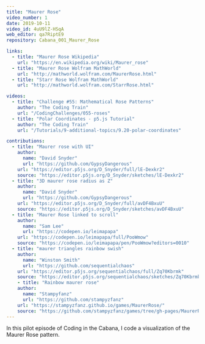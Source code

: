 ```yaml
---
title: "Maurer Rose"
video_number: 1
date: 2019-10-11
video_id: 4uU9lZ-HSqA
web_editor: qa7RiptE9
repository: Cabana_001_Maurer_Rose

links:
  - title: "Maurer Rose Wikipedia"
    url: "https://en.wikipedia.org/wiki/Maurer_rose"
  - title: "Maurer Rose Wolfram MathWorld"
    url: "http://mathworld.wolfram.com/MaurerRose.html"
  - title: "Starr Rose Wolfram MathWorld"
    url: "http://mathworld.wolfram.com/StarrRose.html"

videos:
  - title: "Challenge #55: Mathematical Rose Patterns"
    author: "The Coding Train"
    url: "/CodingChallenges/055-roses"
  - title: "Polar Coordinates - p5.js Tutorial"
    author: "The Coding Train"
    url: "/Tutorials/9-additional-topics/9.20-polar-coordinates"

contributions:
  - title: "Maurer rose with UI"
    author:
      name: "David Snyder"
      url: "https://github.com/GypsyDangerous"
    url: "https://editor.p5js.org/D_Snyder/full/lE-Dexkr2"
    source: "https://editor.p5js.org/D_Snyder/sketches/lE-Dexkr2"
  - title: "3D maurer rose radius as Z"
    author:
      name: "David Snyder"
      url: "https://github.com/GypsyDangerous"
    url: "https://editor.p5js.org/D_Snyder/full/avDF4BxuU"
    source: "https://editor.p5js.org/D_Snyder/sketches/avDF4BxuU"
  - title: "Maurer Rose linked to scroll"
    author:
      name: "Sam Lee"
      url: "https://codepen.io/leimapapa"
    url: "https://codepen.io/leimapapa/full/PooWmow"
    source: "https://codepen.io/leimapapa/pen/PooWmow?editors=0010"
  - title: "maurer triangles rainbow swish"
    author:
      name: "Winston Smith"
      url: "https://github.com/sequentialchaos"
    url: "https://editor.p5js.org/sequentialchaos/full/Zq70Kbrmk"
    source: "https://editor.p5js.org/sequentialchaos/sketches/Zq70Kbrmk"
    - title: "Rainbow maurer rose"
    author:
      name: "Stampyfanz"
      url: "https://github.com/stampyzfanz"
    url: "https://stampyzfanz.github.io/games/MaurerRose/"
    source: "https://github.com/stampyzfanz/games/tree/gh-pages/MaurerRose"
---
```


In this pilot episode of Coding in the Cabana, I code a visualization of the Maurer Rose pattern.
